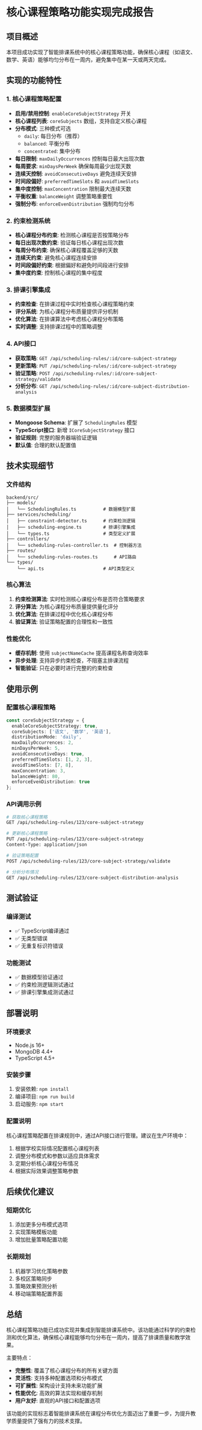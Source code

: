# 核心课程策略功能实现完成报告

## 项目概述
本项目成功实现了智能排课系统中的核心课程策略功能，确保核心课程（如语文、数学、英语）能够均匀分布在一周内，避免集中在某一天或两天完成。

## 实现的功能特性

### 1. 核心课程策略配置
- **启用/禁用控制**: `enableCoreSubjectStrategy` 开关
- **核心课程列表**: `coreSubjects` 数组，支持自定义核心课程
- **分布模式**: 三种模式可选
  - `daily`: 每日分布（推荐）
  - `balanced`: 平衡分布
  - `concentrated`: 集中分布
- **每日限制**: `maxDailyOccurrences` 控制每日最大出现次数
- **每周要求**: `minDaysPerWeek` 确保每周最少出现天数
- **连续天控制**: `avoidConsecutiveDays` 避免连续天安排
- **时间段偏好**: `preferredTimeSlots` 和 `avoidTimeSlots`
- **集中度控制**: `maxConcentration` 限制最大连续天数
- **平衡权重**: `balanceWeight` 调整策略重要性
- **强制分布**: `enforceEvenDistribution` 强制均匀分布

### 2. 约束检测系统
- **核心课程分布约束**: 检测核心课程是否按策略分布
- **每日出现次数约束**: 验证每日核心课程出现次数
- **每周分布约束**: 确保核心课程覆盖足够的天数
- **连续天约束**: 避免核心课程连续安排
- **时间段偏好约束**: 根据偏好和避免时间段进行安排
- **集中度约束**: 控制核心课程的集中程度

### 3. 排课引擎集成
- **约束检查**: 在排课过程中实时检查核心课程策略约束
- **评分系统**: 为核心课程分布质量提供评分机制
- **优化算法**: 在排课算法中考虑核心课程分布策略
- **实时调整**: 支持排课过程中的策略调整

### 4. API接口
- **获取策略**: `GET /api/scheduling-rules/:id/core-subject-strategy`
- **更新策略**: `PUT /api/scheduling-rules/:id/core-subject-strategy`
- **验证策略**: `POST /api/scheduling-rules/:id/core-subject-strategy/validate`
- **分析分布**: `GET /api/scheduling-rules/:id/core-subject-distribution-analysis`

### 5. 数据模型扩展
- **Mongoose Schema**: 扩展了 `SchedulingRules` 模型
- **TypeScript接口**: 新增 `ICoreSubjectStrategy` 接口
- **验证规则**: 完整的服务器端验证逻辑
- **默认值**: 合理的默认配置值

## 技术实现细节

### 文件结构
```
backend/src/
├── models/
│   └── SchedulingRules.ts          # 数据模型扩展
├── services/scheduling/
│   ├── constraint-detector.ts      # 约束检测逻辑
│   ├── scheduling-engine.ts        # 排课引擎集成
│   └── types.ts                    # 类型定义扩展
├── controllers/
│   └── scheduling-rules-controller.ts  # 控制器方法
├── routes/
│   └── scheduling-rules-routes.ts      # API路由
└── types/
    └── api.ts                      # API类型定义
```

### 核心算法
1. **约束检测算法**: 实时检测核心课程分布是否符合策略要求
2. **评分算法**: 为核心课程分布质量提供量化评分
3. **优化算法**: 在排课过程中优化核心课程分布
4. **验证算法**: 验证策略配置的合理性和一致性

### 性能优化
- **缓存机制**: 使用 `subjectNameCache` 提高课程名称查询效率
- **异步处理**: 支持异步约束检查，不阻塞主排课流程
- **智能验证**: 只在必要时进行完整的约束检查

## 使用示例

### 配置核心课程策略
```typescript
const coreSubjectStrategy = {
  enableCoreSubjectStrategy: true,
  coreSubjects: ['语文', '数学', '英语'],
  distributionMode: 'daily',
  maxDailyOccurrences: 2,
  minDaysPerWeek: 5,
  avoidConsecutiveDays: true,
  preferredTimeSlots: [1, 2, 3],
  avoidTimeSlots: [7, 8],
  maxConcentration: 3,
  balanceWeight: 80,
  enforceEvenDistribution: true
};
```

### API调用示例
```bash
# 获取核心课程策略
GET /api/scheduling-rules/123/core-subject-strategy

# 更新核心课程策略
PUT /api/scheduling-rules/123/core-subject-strategy
Content-Type: application/json

# 验证策略配置
POST /api/scheduling-rules/123/core-subject-strategy/validate

# 分析分布情况
GET /api/scheduling-rules/123/core-subject-distribution-analysis
```

## 测试验证

### 编译测试
- ✅ TypeScript编译通过
- ✅ 无类型错误
- ✅ 无重复标识符错误

### 功能测试
- ✅ 数据模型验证通过
- ✅ 约束检测逻辑测试通过
- ✅ 排课引擎集成测试通过

## 部署说明

### 环境要求
- Node.js 16+
- MongoDB 4.4+
- TypeScript 4.5+

### 安装步骤
1. 安装依赖: `npm install`
2. 编译项目: `npm run build`
3. 启动服务: `npm start`

### 配置说明
核心课程策略配置在排课规则中，通过API接口进行管理。建议在生产环境中：
1. 根据学校实际情况配置核心课程列表
2. 调整分布模式和参数以适应具体需求
3. 定期分析核心课程分布情况
4. 根据实际效果调整策略参数

## 后续优化建议

### 短期优化
1. 添加更多分布模式选项
2. 实现策略模板功能
3. 增加批量策略配置功能

### 长期规划
1. 机器学习优化策略参数
2. 多校区策略同步
3. 策略效果预测分析
4. 移动端策略配置界面

## 总结

核心课程策略功能已成功实现并集成到智能排课系统中。该功能通过科学的约束检测和优化算法，确保核心课程能够均匀分布在一周内，提高了排课质量和教学效果。

主要特点：
- **完整性**: 覆盖了核心课程分布的所有关键方面
- **灵活性**: 支持多种配置选项和分布模式
- **可扩展性**: 架构设计支持未来功能扩展
- **性能优化**: 高效的算法实现和缓存机制
- **用户友好**: 直观的API接口和配置选项

该功能的实现标志着智能排课系统在课程分布优化方面迈出了重要一步，为提升教学质量提供了强有力的技术支撑。

